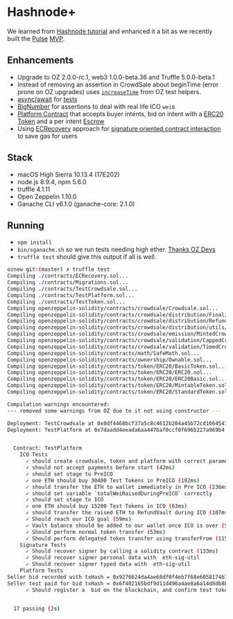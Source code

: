 # Hashnode+

We learned from [Hashnode tutorial](https://github.com/sandeeppanda92/HashnodeTestCrowdsale)
and enhanced it a bit as we recently built the  [Pulse](https://pulseagent.co) [MVP](https://dapp.pulseagent.co).
## Enhancements
* Upgrade to OZ 2.0.0-rc.1, web3 1.0.0-beta.36 and Truffle 5.0.0-beta.1
* Instead of removing an assertion in CrowdSale about beginTime (error prone on OZ upgrades) uses 
[`increaseTime`](https://github.com/OpenZeppelin/openzeppelin-solidity/blob/master/test/helpers/increaseTime.js) from OZ test helpers. 
* [async/await](https://javascript.info/async-await) for [tests](test/TestCrowdsale.js)
* [BigNumber](https://github.com/MikeMcl/bignumber.js/) for assertions to deal with real life ICO `wei`s 
* [Platform Contract](contracts/TestPlatform.sol) that accepts buyer intents, bid on intent with a [ERC20 Token](contracts/TestToken.sol) and a per intent [Escrow](contracts/TestEscrow.sol)
* Using [ECRecovery](https://github.com/OpenZeppelin/openzeppelin-solidity/blob/master/contracts/ECRecovery.sol) 
approach for [signature oriented contract interaction](https://blog.hellobloom.io/how-to-make-a-user-friendly-ethereum-dapp-5a7e5ea6df22?gi=b673200bb728) to save gas for users 
## Stack
- macOS High Sierra 10.13.4 (17E202) 
- node.js 8.9.4, npm 5.6.0
- truffle 4.1.11
- Open Zeppelin 1.10.0
- Ganache CLI v6.1.0 (ganache-core: 2.1.0)

## Running

* `npm install`
* `bin/sganache.sh` so we run tests needing high ether. [Thanks OZ Devs](https://github.com/OpenZeppelin/openzeppelin-solidity/blob/master/scripts/test.sh)
* `truffle test` should give this output if all is well.

```bash
oznew git:(master) ✗ truffle test
Compiling ./contracts/ECRecovery.sol...
Compiling ./contracts/Migrations.sol...
Compiling ./contracts/TestCrowdsale.sol...
Compiling ./contracts/TestPlatform.sol...
Compiling ./contracts/TestToken.sol...
Compiling openzeppelin-solidity/contracts/crowdsale/Crowdsale.sol...
Compiling openzeppelin-solidity/contracts/crowdsale/distribution/FinalizableCrowdsale.sol...
Compiling openzeppelin-solidity/contracts/crowdsale/distribution/RefundableCrowdsale.sol...
Compiling openzeppelin-solidity/contracts/crowdsale/distribution/utils/RefundVault.sol...
Compiling openzeppelin-solidity/contracts/crowdsale/emission/MintedCrowdsale.sol...
Compiling openzeppelin-solidity/contracts/crowdsale/validation/CappedCrowdsale.sol...
Compiling openzeppelin-solidity/contracts/crowdsale/validation/TimedCrowdsale.sol...
Compiling openzeppelin-solidity/contracts/math/SafeMath.sol...
Compiling openzeppelin-solidity/contracts/ownership/Ownable.sol...
Compiling openzeppelin-solidity/contracts/token/ERC20/BasicToken.sol...
Compiling openzeppelin-solidity/contracts/token/ERC20/ERC20.sol...
Compiling openzeppelin-solidity/contracts/token/ERC20/ERC20Basic.sol...
Compiling openzeppelin-solidity/contracts/token/ERC20/MintableToken.sol...
Compiling openzeppelin-solidity/contracts/token/ERC20/StandardToken.sol...

Compilation warnings encountered:
--- removed some warnings from OZ due to it not using constructor ---

Deployment: TestCrowdsale at 0x0df4468bcf37a5c8c4612b204a45b72cd1664547 and TestToken at 0x0c3ceb2880c3f8f4d2740d5bf9932a7f90d600ac
Deployment: TestPlatform at 0x7daadd4eeada6aa4476af0ccf0f696b227a969b4 owned by 0xce42bdb34189a93c55de250e011c68faee374dd3


  Contract: TestPlatform
    ICO Tests
      ✓ should create crowdsale, token and platform with correct parameters
      ✓ should not accept payments before start (42ms)
      ✓ should set stage to PreICO
      ✓ one ETH should buy 30400 Test Tokens in PreICO (192ms)
      ✓ should transfer the ETH to wallet immediately in Pre ICO (236ms)
      ✓ should set variable `totalWeiRaisedDuringPreICO` correctly
      ✓ should set stage to ICO
      ✓ one ETH should buy 15200 Test Tokens in ICO (63ms)
      ✓ should transfer the raised ETH to RefundVault during ICO (107ms)
      ✓ Should reach our ICO goal (59ms)
      ✓ Vault balance should be added to our wallet once ICO is over (519ms)
      ✓ Should perform normal token transfer (53ms)
      ✓ Should perform delegated token transfer using transferFrom (115ms)
    Signature Tests
      ✓ Should recover signer by calling a solidity contract (133ms)
      ✓ Should recover signer personal data with  eth-sig-util
      ✓ Should recover signer typed data with  eth-sig-util
    Platform Tests
Seller bid recorded with txHash = 0x9276624da4ae68df0f4eb7f68e6058174b7acb79d8fdec4b36700b02c3c1fc0c
Seller test paid for bid txHash = 0x6f402165bdf9d11d496a4ae8a6a14d8db8b161ed5efd978dfa8b83655026ffef
      ✓ Should register a  bid on the blockchain, and confirm test tokens were deducted for the cost of the action (216ms)


  17 passing (2s)
```  




